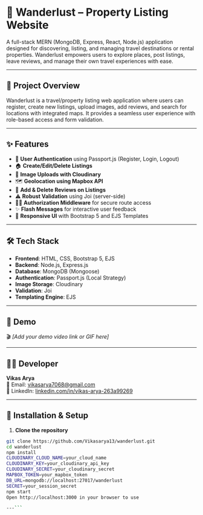 # 🏡 Wanderlust – Property Listing Website

A full-stack MERN (MongoDB, Express, React, Node.js) application designed for discovering, listing, and managing travel destinations or rental properties. Wanderlust empowers users to explore places, post listings, leave reviews, and manage their own travel experiences with ease.



---

## 📌 Project Overview

Wanderlust is a travel/property listing web application where users can register, create new listings, upload images, add reviews, and search for locations with integrated maps. It provides a seamless user experience with role-based access and form validation.

---

## ✨ Features

- 🔐 **User Authentication** using Passport.js (Register, Login, Logout)
- 🏠 **Create/Edit/Delete Listings**
- 📸 **Image Uploads with Cloudinary**
- 🗺️ **Geolocation using Mapbox API**
- 💬 **Add & Delete Reviews on Listings**
- ⚠️ **Robust Validation** using Joi (server-side)
- 🧑‍💻 **Authorization Middleware** for secure route access
- ✨ **Flash Messages** for interactive user feedback
- 📱 **Responsive UI** with Bootstrap 5 and EJS Templates

---
## 🛠️ Tech Stack

- **Frontend**: HTML, CSS, Bootstrap 5, EJS
- **Backend**: Node.js, Express.js
- **Database**: MongoDB (Mongoose)
- **Authentication**: Passport.js (Local Strategy)
- **Image Storage**: Cloudinary
- **Validation**: Joi
- **Templating Engine**: EJS

---
## 🎥 Demo

🎬 *[Add your demo video link or GIF here]*

---

## 👨‍💻 Developer

**Vikas Arya**  
📧 Email: [vikasarya7068@gmail.com](mailto:vikasarya7068@gmail.com)  
🔗 LinkedIn: [linkedin.com/in/vikas-arya-263a99269](https://linkedin.com/in/vikas-arya-263a99269)

---
## 📁 Installation & Setup

1. **Clone the repository**

```bash
git clone https://github.com/Vikasarya13/wanderlust.git
cd wanderlust
npm install
CLOUDINARY_CLOUD_NAME=your_cloud_name
CLOUDINARY_KEY=your_cloudinary_api_key
CLOUDINARY_SECRET=your_cloudinary_secret
MAPBOX_TOKEN=your_mapbox_token
DB_URL=mongodb://localhost:27017/wanderlust
SECRET=your_session_secret
npm start
Open http://localhost:3000 in your browser to use

---```
